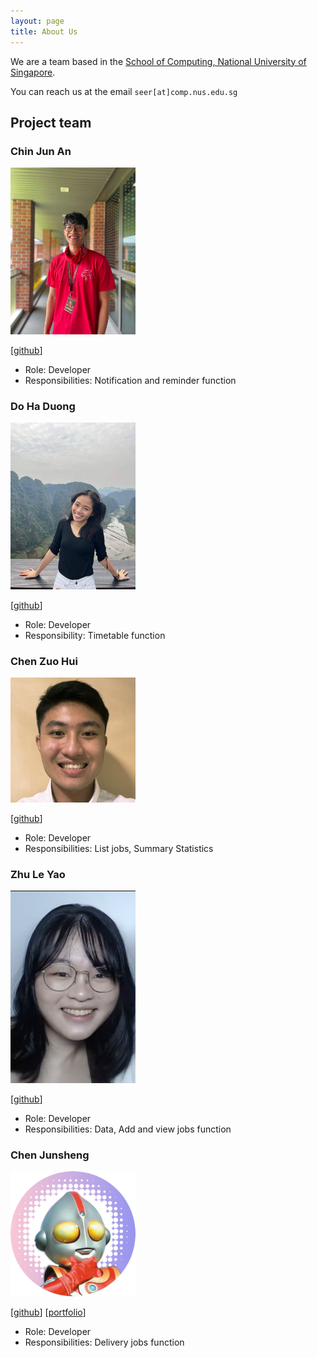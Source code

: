 ```yaml
---
layout: page
title: About Us
---
```


We are a team based in the [School of Computing, National University of Singapore](http://www.comp.nus.edu.sg).

You can reach us at the email `seer[at]comp.nus.edu.sg`

## Project team

### Chin Jun An

<img src="images/chinjunan.png" width="200px">

[[github](https://github.com/ChinJunAn)]

* Role: Developer
* Responsibilities: Notification and reminder function

### Do Ha Duong

<img src="images/dohaduong.png" width="200px">

[[github](https://github.com/dohaduong)]

* Role: Developer
* Responsibility: Timetable function

### Chen Zuo Hui

<img src="images/zuohui48.png" width="200px">

[[github](https://github.com/zuohui48)]

* Role: Developer
* Responsibilities: List jobs, Summary Statistics

### Zhu Le Yao

<img src="images/zhuleyao.png" width="200px">

[[github](http://github.com/ZhuLeYao)]

* Role: Developer
* Responsibilities: Data, Add and view jobs function

### Chen Junsheng

<img src="images/c0j0s.png" width="200px">

[[github](http://github.com/c0j0s)]
[[portfolio](team/c0j0s.md)]

* Role: Developer
* Responsibilities: Delivery jobs function
